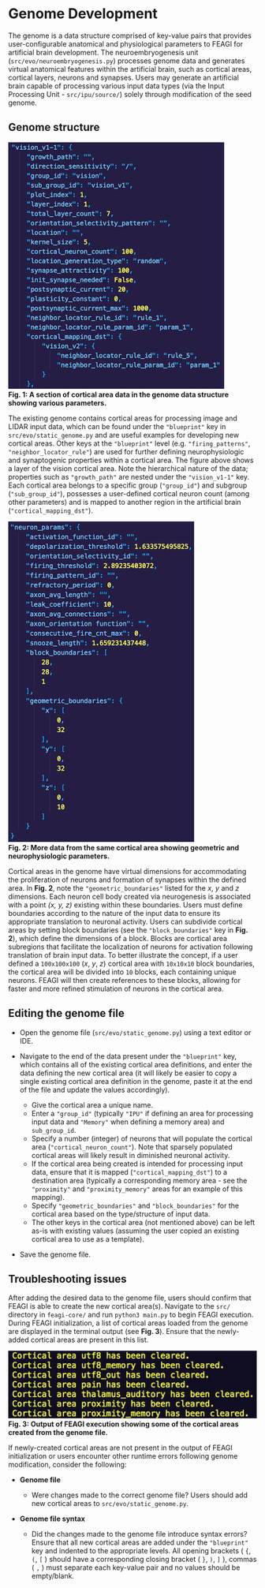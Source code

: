 # Genome Development

The genome is a data structure comprised of key-value pairs that provides user-configurable anatomical and physiological parameters to FEAGI for artificial brain development. The neuroembryogenesis unit (`src/evo/neuroembryogenesis.py`) processes genome data and generates virtual anatomical features within the artificial brain, such as cortical areas, cortical layers, neurons and synapses. Users may generate an artificial brain capable of processing various input data types (via the Input Processing Unit - `src/ipu/source/`) solely through modification of the seed genome.

## **Genome structure**    

![genome1](../../docs/_static/genome1.png)   
**Fig. 1: A section of cortical area data in the genome data structure showing various parameters.**    

The existing genome contains cortical areas for processing image and LIDAR input data, which can be found under the `"blueprint"` key in `src/evo/static_genome.py` and are useful examples for developing new cortical areas. Other keys at the `"blueprint"` level (e.g. `"firing_patterns"`, `"neighbor_locator_rule"`) are used for further defining neurophysiologic and synaptogenic properties within a cortical area. The figure above shows a layer of the vision cortical area. Note the hierarchical nature of the data; properties such as `"growth_path"` are nested under the `"vision_v1-1"` key. Each cortical area belongs to a specific group (`"group_id"`) and subgroup (`"sub_group_id"`), possesses a user-defined cortical neuron count (among other parameters) and is mapped to another region in the artificial brain (`"cortical_mapping_dst"`).

![genome2](../../docs/_static/genome2.png)    
**Fig. 2: More data from the same cortical area showing geometric and neurophysiologic parameters.**

Cortical areas in the genome have virtual dimensions for accommodating the proliferation of neurons and formation of synapses within the defined area. In **Fig. 2**, note the `"geometric_boundaries"` listed for the _x_, _y_ and _z_ dimensions. Each neuron cell body created via neurogenesis is associated with a point _(x, y, z)_ existing within these boundaries. Users must define boundaries according to the nature of the input data to ensure its appropriate translation to neuronal activity. Users can subdivide cortical areas by setting block boundaries (see the `"block_boundaries"` key in **Fig. 2**), which define the dimensions of a block. Blocks are cortical area subregions that facilitate the localization of neurons for activation following translation of brain input data. To better illustrate the concept, if a user defined a `100x100x100` (_x_, _y_, _z_) cortical area with `10x10x10` block boundaries, the cortical area will be divided into `10` blocks, each containing unique neurons. FEAGI will then create references to these blocks, allowing for faster and more refined stimulation of neurons in the cortical area.

## **Editing the genome file**

- Open the genome file (`src/evo/static_genome.py`) using a text editor or IDE.

- Navigate to the end of the data present under the `"blueprint"` key, which contains all of the existing cortical area definitions, and enter the data defining the new cortical area (it will likely be easier to copy a single existing cortical area definition in the genome, paste it at the end of the file and update the values accordingly).
  - Give the cortical area a unique name.
  - Enter a `"group_id"` (typically `"IPU"` if defining an area for processing input data and `"Memory"` when defining a memory area) and `sub_group_id`.
  - Specify a number (integer) of neurons that will populate the cortical area (`"cortical_neuron_count"`). Note that sparsely populated cortical areas will likely result in diminished neuronal activity.
  - If the cortical area being created is intended for processing input data, ensure that it is mapped (`"cortical_mapping_dst"`) to a destination area (typically a corresponding memory area - see the `"proximity"` and `"proximity_memory"` areas for an example of this mapping).
  - Specify `"geometric_boundaries"` and `"block_boundaries"` for the cortical area based on the type/structure of input data.
  - The other keys in the cortical area (not mentioned above) can be left as-is with existing values (assuming the user copied an existing cortical area to use as a template).

- Save the genome file.

## **Troubleshooting issues**

After adding the desired data to the genome file, users should confirm that FEAGI is able to create the new cortical area(s). Navigate to the `src/` directory in `feagi-core/` and run `python3 main.py` to begin FEAGI execution. During FEAGI initialization, a list of cortical areas loaded from the genome are displayed in the terminal output (see **Fig. 3**). Ensure that the newly-added cortical areas are present in this list.  

![feagi_output](../../docs/_static/feagi_output.png)    
**Fig. 3: Output of FEAGI execution showing some of the cortical areas created from the genome file.**    

If newly-created cortical areas are not present in the output of FEAGI initialization or users encounter other runtime errors following genome modification, consider the following:    

- **Genome file**
  - Were changes made to the correct genome file? Users should add new cortical areas to `src/evo/static_genome.py`.

- **Genome file syntax**
  - Did the changes made to the genome file introduce syntax errors? Ensure that all new cortical areas are added under the `"blueprint"` key and indented to the appropriate levels. All opening brackets ( `{`, `(`, `[` ) should have a corresponding closing bracket ( `}`, `)`, `]` ), commas ( `,` ) must separate each key-value pair and no values should be empty/blank.
